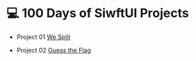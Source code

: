 # 💻 100 Days of SiwftUI Projects


- Project 01 [We Split](https://github.com/snnzzoo/swift_projects/tree/main/01_WeSplit)

- Project 02 [Guess the Flag](https://github.com/snnzzoo/swift_projects/tree/main/02_GuessTheFlag)


